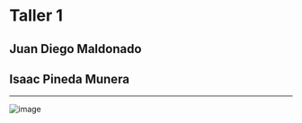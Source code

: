 # Taller 1

## Juan Diego Maldonado
  
## Isaac Pineda Munera
---
![image](https://github.com/user-attachments/assets/0800ccc5-7aca-4068-a27e-cb2acb49d552)
